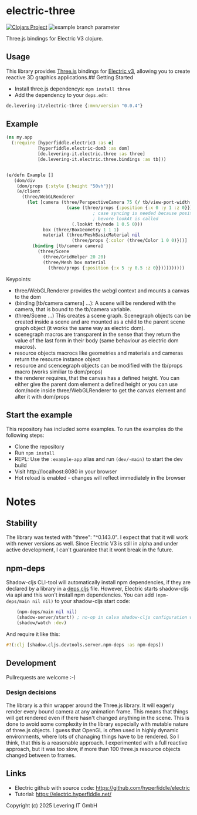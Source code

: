 # electric-three
[![Clojars Project](https://img.shields.io/clojars/v/de.levering-it/electric-three.svg)](https://clojars.org/de.levering-it/electric-three)
![example branch parameter](https://github.com/HendrikLevering/electric3-threejs/actions/workflows/clojure.yaml/badge.svg?branch=main)

Three.js bindings for Electric V3 clojure.

## Usage

This library provides [Three.js](https://threejs.org/) bindings for [Electric v3](https://electric.hyperfiddle.net/), allowing you to create reactive 3D graphics applications.## Getting Started

* Install three.js dependencys: `npm install three`
* Add the dependency to your `deps.edn`:

```clojure
de.levering-it/electric-three {:mvn/version "0.0.4"}
```

## Example

```clojure
(ns my.app
  (:require [hyperfiddle.electric3 :as e]
            [hyperfiddle.electric-dom3 :as dom]
            [de.levering-it.electric.three :as three]
            [de.levering-it.electric.three.bindings :as tb]))


(e/defn Example []
   (dom/div
    (dom/props {:style {:height "50vh"}})
    (e/client
      (three/WebGLRenderer
        (let [camera (three/PerspectiveCamera 75 (/ tb/view-port-width tb/view-port-height) 0.1 2000
                       (case (three/props {:position {:x 0 :y 1 :z 0}})
                                 ; case syncing is needed because position has to be set
                                 ; bevore lookAt is called
                         (.lookAt tb/node 1 0.5 0)))
              box (three/BoxGeometry 1 1 1)
              material (three/MeshBasicMaterial nil
                         (three/props {:color (three/Color 1 0 0)}))]
          (binding [tb/camera camera]
            (three/Scene
              (three/GridHelper 20 20)
              (three/Mesh box material
                (three/props {:position {:x 5 :y 0.5 :z 0}})))))))))
```

Keypoints:

* three/WebGLRenderer provides the webgl context and mounts a canvas to the dom
* (binding [tb/camera camera] ...): A scene will be rendered with the camera, that is bound
to the tb/camera variable.
* (three/Scene ...) This creates a scene graph. Scenegraph objects can be created inside a scene and are mounted as a child to the parent scene graph object (it works the same way as electric dom).
* scenegraph macros are transparent in the sense that they return the value of the last form in their body (same behaviour as electric dom macros).
* resource objects macrocs like geometries and materials and cameras return the resource instance object
* resource and scencegraph objects can be modified with the tb/props macro (works similiar to dom/props)
* the renderer requires, that the canvas has a defined height. You can either give the parent dom element a defined height or you can use dom/node inside three/WebGLRenderer to get the canvas element and alter it with dom/props

## Start the example

This repository has included some examples. To run the examples do the following steps:

* Clone the repository
* Run `npm install`
* REPL: Use the `:example-app` alias and run `(dev/-main)` to start the dev build
* Visit http://localhost:8080 in your browser
* Hot reload is enabled - changes will reflect immediately in the browser


# Notes

## Stability
The library was tested with "three": "^0.143.0". I expect that that it will work with newer versions as well. Since Electric V3 is still in alpha and under active development, I can't guarantee that it wont break in the future.

## npm-deps
Shadow-cljs CLI-tool will automatically install npm dependencies, if they are declared by a library in a [deps.cljs](https://shadow-cljs.github.io/docs/UsersGuide.html#publish-deps-cljs) file.
However, Electric starts shadow-cljs via api and this won't install npm dependencies.
You can add `(npm-deps/main nil nil)` to your shadow-cljs start code:

```clojure
    (npm-deps/main nil nil)
    (shadow-server/start!) ; no-op in calva shadow-cljs configuration which starts this out of band
    (shadow/watch :dev)
```

And require it like this:
```clojure
#?(:clj [shadow.cljs.devtools.server.npm-deps :as npm-deps])
```

## Development

Pullrequests are welcome :-)

### Design decisions

The library is a thin wrapper around the Three.js library. It will eagerly render
every bound camera at any animation frame. This means that things will get rendered even if there hasn't changed anything in the scene. This is done to avoid some complexity in the library especially with mutable nature of three.js objects.
I guess that OpenGL is often used in highly dynamic environments, where lots of chanaging things have to be rendered. So I think, that this is a reasonable approach.
I experimented with a full reactive approach, but it was too slow, if more than
100 three.js resource objects changed between to frames.

## Links

* Electric github with source code: https://github.com/hyperfiddle/electric
* Tutorial: https://electric.hyperfiddle.net/

Copyright (c) 2025 Levering IT GmbH